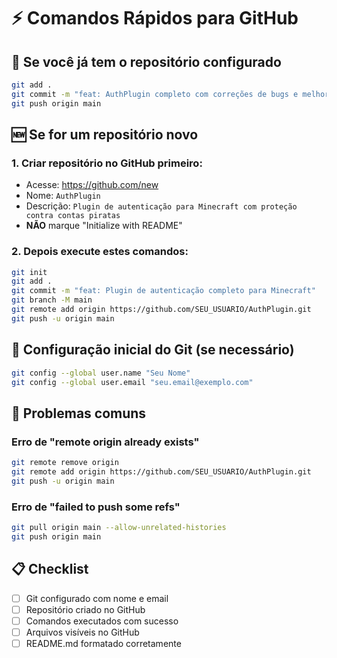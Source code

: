 # ⚡ Comandos Rápidos para GitHub

## 🚀 Se você já tem o repositório configurado

```bash
git add .
git commit -m "feat: AuthPlugin completo com correções de bugs e melhorias"
git push origin main
```

## 🆕 Se for um repositório novo

### 1. Criar repositório no GitHub primeiro:
- Acesse: https://github.com/new
- Nome: `AuthPlugin`
- Descrição: `Plugin de autenticação para Minecraft com proteção contra contas piratas`
- **NÃO** marque "Initialize with README"

### 2. Depois execute estes comandos:
```bash
git init
git add .
git commit -m "feat: Plugin de autenticação completo para Minecraft"
git branch -M main
git remote add origin https://github.com/SEU_USUARIO/AuthPlugin.git
git push -u origin main
```

## 🔧 Configuração inicial do Git (se necessário)

```bash
git config --global user.name "Seu Nome"
git config --global user.email "seu.email@exemplo.com"
```

## 🐛 Problemas comuns

### Erro de "remote origin already exists"
```bash
git remote remove origin
git remote add origin https://github.com/SEU_USUARIO/AuthPlugin.git
git push -u origin main
```

### Erro de "failed to push some refs"
```bash
git pull origin main --allow-unrelated-histories
git push origin main
```

## 📋 Checklist

- [ ] Git configurado com nome e email
- [ ] Repositório criado no GitHub
- [ ] Comandos executados com sucesso
- [ ] Arquivos visíveis no GitHub
- [ ] README.md formatado corretamente